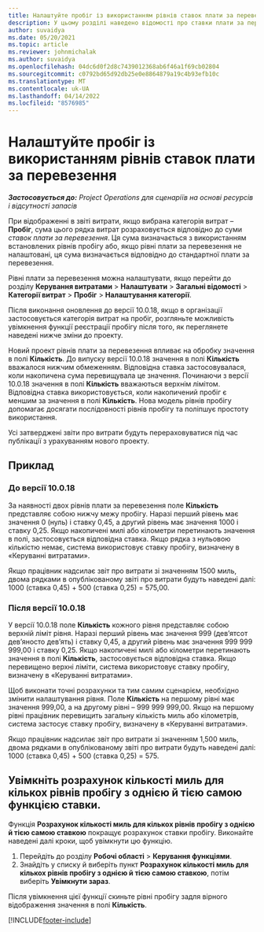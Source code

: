 ```yaml
---
title: Налаштуйте пробіг із використанням рівнів ставок плати за перевезення
description: У цьому розділі наведено відомості про ставки плати за перевезення та рівні ставок плати за перевезення.
author: suvaidya
ms.date: 05/20/2021
ms.topic: article
ms.reviewer: johnmichalak
ms.author: suvaidya
ms.openlocfilehash: 04dc6d0f2d8c7439012368ab6f46a1f69cb02804
ms.sourcegitcommit: c0792bd65d92db25e0e8864879a19c4b93efb10c
ms.translationtype: MT
ms.contentlocale: uk-UA
ms.lasthandoff: 04/14/2022
ms.locfileid: "8576985"
---
```

# <a name="set-up-mileage-using-mileage-rate-tiers"></a>Налаштуйте пробіг із використанням рівнів ставок плати за перевезення

_**Застосовується до:** Project Operations для сценаріїв на основі ресурсів і відсутності запасів_

При відображенні в звіті витрати, якщо вибрана категорія витрат – **Пробіг**, сума цього рядка витрат розраховується відповідно до суми *ставок плати за перевезення*. Ця сума визначається з використанням встановлених рівнів пробігу або, якщо рівні плати за перевезення не налаштовані, ця сума визначається відповідно до стандартної плати за перевезення. 

Рівні плати за перевезення можна налаштувати, якщо перейти до розділу **Керування витратами** > **Налаштувати** > **Загальні відомості** > **Категорії витрат** > **Пробіг** > **Налаштування категорії**.

Після виконання оновлення до версії 10.0.18, якщо в організації застосовується категорія витрат на пробіг, розгляньте можливість увімкнення функції реєстрації пробігу після того, як переглянете наведені нижче зміни до проекту. 

Новий проект рівнів плати за перевезення впливає на обробку значення в полі **Кількість**. До випуску версії 10.0.18 значення в полі **Кількість** вважалося нижчим обмеженням. Відповідна ставка застосовувалася, коли накопичена сума перевищувала це значення.  Починаючи з версії 10.0.18 значення в полі **Кількість** вважаються верхнім лімітом. Відповідна ставка використовується, коли накопичений пробіг є меншим за значення в полі **Кількість**.  Нова модель рівнів пробігу допомагає досягати послідовності рівнів пробігу та поліпшує простоту використання.   

Усі затверджені звіти про витрати будуть перераховуватися під час публікації з урахуванням нового проекту.

## <a name="example"></a>Приклад
 
### <a name="before-version-10018"></a>До версії 10.0.18
За наявності двох рівнів плати за перевезення поле **Кількість** представляє собою нижчу межу пробігу. Наразі перший рівень має значення 0 (нуль) і ставку 0,45, а другий рівень має значення 1000 і ставку 0,25. Якщо накопичені милі або кілометри перетинають значення в полі, застосовується відповідна ставка. Якщо рядка з нульовою кількістю немає, система використовує ставку пробігу, визначену в «Керуванні витратами». 
 
Якщо працівник надсилає звіт про витрати зі значенням 1500 миль, двома рядками в опублікованому звіті про витрати будуть наведені далі: 1000 (ставка 0,45) + 500 (ставка 0,25) = 575,00.

### <a name="after-version-10018"></a>Після версії 10.0.18
У версії 10.0.18 поле **Кількість** кожного рівня представляє собою верхній ліміт рівня. Наразі перший рівень має значення 999 (дев’ятсот дев’яносто дев’ять) і ставку 0,45, а другий рівень має значення 999 999 999,00 і ставку 0,25. Якщо накопичені милі або кілометри перетинають значення в полі **Кількість**, застосовується відповідна ставка. Якщо перевищено верхні ліміти, система використовує ставку пробігу, визначену в «Керуванні витратами». 
 
Щоб виконати точні розрахунки та тим самим сценарієм, необхідно змінити налаштування рівня. Поле **Кількість** на першому рівні має значення 999,00, а на другому рівні – 999 999 999,00. Якщо на першому рівні працівник перевищить загальну кількість миль або кілометрів, система застосує ставку пробігу, визначену в «Керуванні витратами». 
  
Якщо працівник надсилає звіт про витрати зі значенням 1,500 миль, двома рядками в опублікованому звіті про витрати будуть наведені далі: 1000 (ставка 0,45) + 500 (ставка 0,25) = 575.

## <a name="enable-the-mileage-amount-calculation-for-multiple-mileage-tiers-with-same-rate-feature"></a>Увімкніть розрахунок кількості миль для кількох рівнів пробігу з однією й тією самою функцією ставки.

Функція **Розрахунок кількості миль для кількох рівнів пробігу з однією й тією самою ставкою** покращує розрахунок ставки пробігу. Виконайте наведені далі кроки, щоб увімкнути цю функцію.

1. Перейдіть до розділу **Робочі області** > **Керування функціями**. 
2. Знайдіть у списку й виберіть пункт **Розрахунок кількості миль для кількох рівнів пробігу з однією й тією самою ставкою**, потім виберіть **Увімкнути зараз**.

Після увімкнення цієї функції скиньте рівні пробігу задля вірного відображення значення в полі **Кількість**. 


[!INCLUDE[footer-include](../includes/footer-banner.md)]
